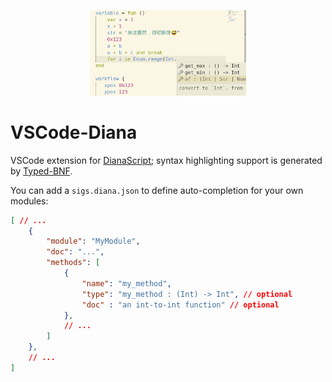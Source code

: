 <p align="center">
<img width="250px" src="https://raw.githubusercontent.com/thautwarm/vscode-diana/master/static/static.png"/>
</p>

# VSCode-Diana

VSCode extension for [DianaScript](https://github.com/thautwarm/DianaScript-JIT); syntax highlighting support is generated by [Typed-BNF](https://github.com/thautwarm/typed-bnf).

You can add a `sigs.diana.json` to define auto-completion for your own modules:

```json
[ // ...
	{
        "module": "MyModule",
        "doc": "...",
        "methods": [
            {
                "name": "my_method",
				"type": "my_method : (Int) -> Int", // optional
				"doc" : "an int-to-int function" // optional
            },
			// ...
        ]
    },
	// ...
]
```
